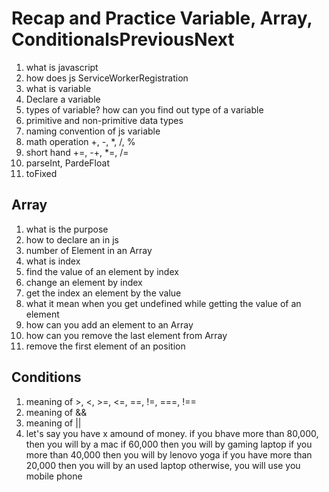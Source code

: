 # **Recap and Practice Variable, Array, ConditionalsPreviousNext**

1. what is javascript
2. how does js ServiceWorkerRegistration
3. what is variable
4. Declare a variable
5. types of variable? how can you find out type of a variable
6. primitive and non-primitive data types
7. naming convention of js variable
8. math operation +, -, \*, /, %
9. short hand +=, -+, \*=, /=
10. parseInt, PardeFloat
11. toFixed

## Array

1. what is the purpose
2. how to declare an in js
3. number of Element in an Array
4. what is index
5. find the value of an element by index
6. change an element by index
7. get the index an element by the value
8. what it mean when you get undefined while getting the value of an element
9. how can you add an element to an Array
10. how can you remove the last element from Array
11. remove the first element of an position

## Conditions

1. meaning of >, <, >=, <=, ==, !=, ===, !==
2. meaning of &&
3. meaning of ||
4. let's say you have x amound of money. if you bhave more than 80,000, then you will by a mac if 60,000 then you will by gaming laptop
   if you more than 40,000 then you will by lenovo yoga
   if you have more than 20,000 then you will by an used laptop otherwise, you will use you mobile phone
